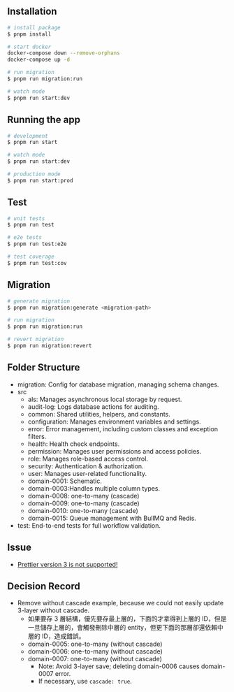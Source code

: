 ## Installation

```bash
# install package
$ pnpm install

# start docker
docker-compose down --remove-orphans
docker-compose up -d

# run migration
$ pnpm run migration:run

# watch mode
$ pnpm run start:dev
```

## Running the app

```bash
# development
$ pnpm run start

# watch mode
$ pnpm run start:dev

# production mode
$ pnpm run start:prod
```

## Test

```bash
# unit tests
$ pnpm run test

# e2e tests
$ pnpm run test:e2e

# test coverage
$ pnpm run test:cov
```

## Migration

```bash
# generate migration
$ pnpm run migration:generate <migration-path>

# run migration
$ pnpm run migration:run

# revert migration
$ pnpm run migration:revert
```

## Folder Structure

- migration: Config for database migration, managing schema changes.
- src
  - als: Manages asynchronous local storage by request.
  - audit-log: Logs database actions for auditing.
  - common: Shared utilities, helpers, and constants.
  - configuration: Manages environment variables and settings.
  - error: Error management, including custom classes and exception filters.
  - health: Health check endpoints.
  - permission: Manages user permissions and access policies.
  - role: Manages role-based access control.
  - security: Authentication & authorization.
  - user: Manages user-related functionality.
  - domain-0001: Schematic.
  - domain-0003:Handles multiple column types.
  - domain-0008: one-to-many (cascade)
  - domain-0009: one-to-many (cascade)
  - domain-0010: one-to-many (cascade)
  - domain-0015: Queue management with BullMQ and Redis.
- test: End-to-end tests for full workflow validation.

## Issue

- [Prettier version 3 is not supported!](https://jestjs.io/docs/configuration/#prettierpath-string)

## Decision Record

- Remove without cascade example, because we could not easily update 3-layer without cascade.
  - 如果要存 3 層結構，優先要存最上層的，下面的才拿得到上層的 ID，但是一旦儲存上層的，會觸發刪除中層的 entity，但更下面的那層卻還依賴中層的 ID，造成錯誤。
  - domain-0005: one-to-many (without cascade)
  - domain-0006: one-to-many (without cascade)
  - domain-0007: one-to-many (without cascade)
    - Note: Avoid 3-layer save; deleting domain-0006 causes domain-0007 error.
    - If necessary, use `cascade: true`.
